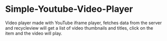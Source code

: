 # Simple-Youtube-Video-Player
Video player made with YouTube iframe player, fetches data from the server and recycleview will get a list of video thumbnails and titles, click on the item and the video will play.

